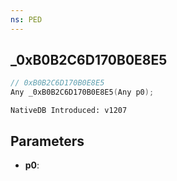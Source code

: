 ```yaml
---
ns: PED
---
```

## _0xB0B2C6D170B0E8E5

```c
// 0xB0B2C6D170B0E8E5
Any _0xB0B2C6D170B0E8E5(Any p0);
```

```
NativeDB Introduced: v1207
```

## Parameters
* **p0**:
